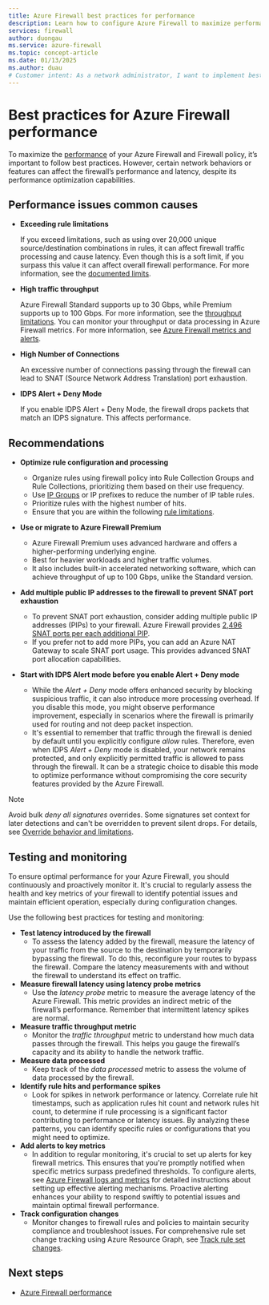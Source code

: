 ```yaml
---
title: Azure Firewall best practices for performance
description: Learn how to configure Azure Firewall to maximize performance
services: firewall
author: duongau
ms.service: azure-firewall
ms.topic: concept-article
ms.date: 01/13/2025
ms.author: duau
# Customer intent: As a network administrator, I want to implement best practices for Azure Firewall configuration, so that I can optimize its performance and ensure efficient network traffic management while maintaining security.
---
```


# Best practices for Azure Firewall performance

To maximize the [performance](firewall-performance.md) of your Azure Firewall and Firewall policy, it’s important to follow best practices. However, certain network behaviors or features can affect the firewall’s performance and latency, despite its performance optimization capabilities.

## Performance issues common causes

- **Exceeding rule limitations**

   If you exceed limitations, such as using over 20,000 unique source/destination combinations in rules, it can affect firewall traffic processing and cause latency. Even though this is a soft limit, if you surpass this value it can affect overall firewall performance. For more information, see the [documented limits](../azure-resource-manager/management/azure-subscription-service-limits.md#azure-firewall-limits).

- **High traffic throughput**

    Azure Firewall Standard supports up to 30 Gbps, while Premium supports up to 100 Gbps. For more information, see the [throughput limitations](firewall-performance.md#performance-data). You can monitor your throughput or data processing in Azure Firewall metrics. For more information, see [Azure Firewall metrics and alerts](metrics.md).

- **High Number of Connections**

   An excessive number of connections passing through the firewall can lead to SNAT (Source Network Address Translation) port exhaustion.

- **IDPS Alert + Deny Mode**

   If you enable IDPS Alert + Deny Mode, the firewall drops packets that match an IDPS signature. This affects performance.

## Recommendations

- **Optimize rule configuration and processing**

   - Organize rules using firewall policy into Rule Collection Groups and Rule Collections, prioritizing them based on their use frequency.
   - Use [IP Groups](ip-groups.md) or IP prefixes to reduce the number of IP table rules.
   - Prioritize rules with the highest number of hits.
   - Ensure that you are within the following [rule limitations](../azure-resource-manager/management/azure-subscription-service-limits.md#azure-firewall-limits).
- **Use or migrate to Azure Firewall Premium**
   - Azure Firewall Premium uses advanced hardware and offers a higher-performing underlying engine.
   - Best for heavier workloads and higher traffic volumes. 
   - It also includes built-in accelerated networking software, which can achieve throughput of up to 100 Gbps, unlike the Standard version.
- **Add multiple public IP addresses to the firewall to prevent SNAT port exhaustion**
   - To prevent SNAT port exhaustion, consider adding multiple public IP addresses (PIPs) to your firewall. Azure Firewall provides [2,496 SNAT ports per each additional PIP](../nat-gateway/tutorial-hub-spoke-nat-firewall.md). 
   - If you prefer not to add more PIPs, you can add an Azure NAT Gateway to scale SNAT port usage. This provides advanced SNAT port allocation capabilities.
- **Start with IDPS Alert mode before you enable Alert + Deny mode**
   - While the *Alert + Deny* mode offers enhanced security by blocking suspicious traffic, it can also introduce more processing overhead. If you disable this mode, you might observe performance improvement, especially in scenarios where the firewall is primarily used for routing and not deep packet inspection.
   - It's essential to remember that traffic through the firewall is denied by default until you explicitly configure *allow* rules. Therefore, even when IDPS *Alert + Deny* mode is disabled, your network remains protected, and only explicitly permitted traffic is allowed to pass through the firewall. It can be a strategic choice to disable this mode to optimize performance without compromising the core security features provided by the Azure Firewall.

> [!NOTE]
> Avoid bulk *deny all signatures* overrides. Some signatures set context for later detections and can't be overridden to prevent silent drops. For details, see [Override behavior and limitations](idps-signature-categories.md#override-behavior-and-limitations).

## Testing and monitoring

To ensure optimal performance for your Azure Firewall, you should continuously and proactively monitor it. It's crucial to regularly assess the health and key metrics of your firewall to identify potential issues and maintain efficient operation, especially during configuration changes. 

Use the following best practices for testing and monitoring:

- **Test latency introduced by the firewall**
   - To assess the latency added by the firewall, measure the latency of your traffic from the source to the destination by temporarily bypassing the firewall. To do this, reconfigure your routes to bypass the firewall. Compare the latency measurements with and without the firewall to understand its effect on traffic.
- **Measure firewall latency using latency probe metrics**
   - Use the *latency probe* metric to measure the average latency of the Azure Firewall. This metric provides an indirect metric of the firewall’s performance. Remember that intermittent latency spikes are normal.
- **Measure traffic throughput metric**
   - Monitor the *traffic throughput* metric to understand how much data passes through the firewall. This helps you gauge the firewall’s capacity and its ability to handle the network traffic.
- **Measure data processed**
   - Keep track of the *data processed* metric to assess the volume of data processed by the firewall.
- **Identify rule hits and performance spikes**
   - Look for spikes in network performance or latency. Correlate rule hit timestamps, such as application rules hit count and network rules hit count, to determine if rule processing is a significant factor contributing to performance or latency issues. By analyzing these patterns, you can identify specific rules or configurations that you might need to optimize.
- **Add alerts to key metrics**
   - In addition to regular monitoring, it's crucial to set up alerts for key firewall metrics. This ensures that you're promptly notified when specific metrics surpass predefined thresholds. To configure alerts, see [Azure Firewall logs and metrics](metrics.md#alert-on-azure-firewall-metrics) for detailed instructions about setting up effective alerting mechanisms. Proactive alerting enhances your ability to respond swiftly to potential issues and maintain optimal firewall performance.
- **Track configuration changes**
   - Monitor changes to firewall rules and policies to maintain security compliance and troubleshoot issues. For comprehensive rule set change tracking using Azure Resource Graph, see [Track rule set changes](ruleset-change-tracking.md).

## Next steps

- [Azure Firewall performance](firewall-performance.md)
